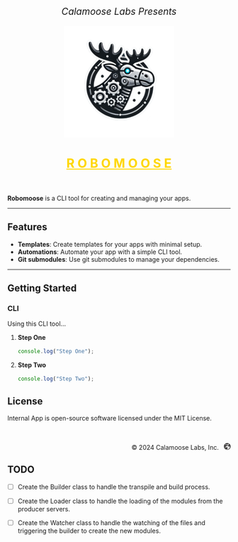 <p align="center" style="font-size: 1.5em;">
  <i>Calamoose Labs Presents</i>
</p>
<p align="center">
  <img height="250px" src="./static/robomoose-logo.png" alt="Logo" />
</p>
<h1 align="center" style="color: gold;">
  <u>R O B O M O O S E</u>
  <br />
  <br />
</h1>

**Robomoose** is a CLI tool for creating and managing your apps.

---

## Features

- **Templates**: Create templates for your apps with minimal setup.
- **Automations**: Automate your app with a simple CLI tool.
- **Git submodules**: Use git submodules to manage your dependencies.

---

## Getting Started

### CLI

Using this CLI tool...

1. **Step One**
   ```typescript
   console.log("Step One");
   ```

2. **Step Two**
   ```typescript
   console.log("Step Two");
   ```


## License

Internal App is open-source software licensed under the MIT License.

<p align="right">
  <br />
  <br />
  <span>© 2024 Calamoose Labs, Inc.</span> &nbsp; <img src="./static/logo.png" alt="Calamoose Labs Logo" height="15px">
</p>

## TODO

- [ ] Create the Builder class to handle the transpile and build process.
- [ ] Create the Loader class to handle the loading of the modules from the producer servers.
- [ ] Create the Watcher class to handle the watching of the files and triggering the builder to create the new modules.


